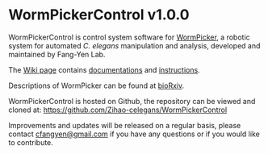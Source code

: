 # WormPickerControl v1.0.0

WormPickerControl is control system software for [WormPicker](https://www.biorxiv.org/content/10.1101/2022.11.18.517134v1), a robotic system for automated *C. elegans* manipulation and analysis, developed and maintained by Fang-Yen Lab.

The [Wiki page](../../wiki) contains [documentations](../../wiki/Documentation) and [instructions](../../wiki/Quick-Start).
    
Descriptions of WormPicker can be found at [bioRxiv](https://www.biorxiv.org/content/10.1101/2022.11.18.517134v1).
    
WormPickerControl is hosted on Github, the repository can be viewed and cloned at:
    https://github.com/Zihao-celegans/WormPickerControl
   
Improvements and updates will be released on a regular basis, please contact cfangyen@gmail.com if you have any questions or if you would like to contribute.

